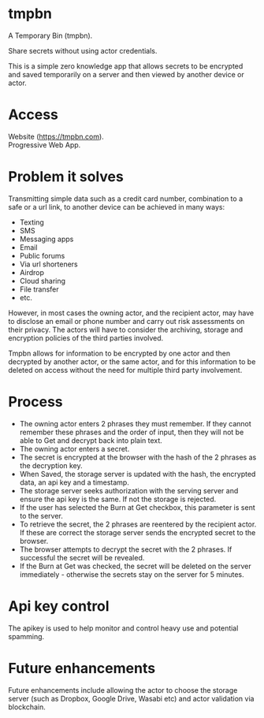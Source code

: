 # tmpbn
A Temporary Bin (tmpbn).  

Share secrets without using actor credentials.

This is a simple zero knowledge app that allows secrets to be encrypted and saved temporarily on a server and then viewed by another device or actor.  

Access
======
Website (https://tmpbn.com).  
Progressive Web App.  


Problem it solves
=================
Transmitting simple data such as a credit card number, combination to a safe or a url link, to another device can be achieved in many ways:

- Texting
- SMS
- Messaging apps
- Email
- Public forums
- Via url shorteners
- Airdrop
- Cloud sharing
- File transfer
- etc.

However, in most cases the owning actor, and the recipient actor, may have to disclose an email or phone number and carry out risk assessments on their privacy. The actors will have to consider the archiving, storage and encryption policies of the third parties involved.

Tmpbn allows for information to be encrypted by one actor and then decrypted by another actor, or the same actor, and for this information to be deleted on access without the need for multiple third party involvement.

Process
=======
- The owning actor enters 2 phrases they must remember. If they cannot remember these phrases and the order of input, then they will not be able to Get and decrypt back into plain text.  
- The owning actor enters a secret.  
- The secret is encrypted at the browser with the hash of the 2 phrases as the decryption key.  
- When Saved, the storage server is updated with the hash, the encrypted data, an api key and a timestamp.
- The storage server seeks authorization with the serving server and ensure the api key is the same. If not the storage is rejected.
- If the user has selected the Burn at Get checkbox, this parameter is sent to the server.  
- To retrieve the secret, the 2 phrases are reentered by the recipient actor. If these are correct the storage server sends the encrypted secret to the browser.
- The browser attempts to decrypt the secret with the 2 phrases. If successful the secret will be revealed.  
- If the Burn at Get was checked, the secret will be deleted on the server immediately - otherwise the secrets stay on the server for 5 minutes.


Api key control
===============
The apikey is used to help monitor and control heavy use and potential spamming.  

Future enhancements
===================
Future enhancements include allowing the actor to choose the storage server (such as Dropbox, Google Drive, Wasabi etc) and actor validation via blockchain.
